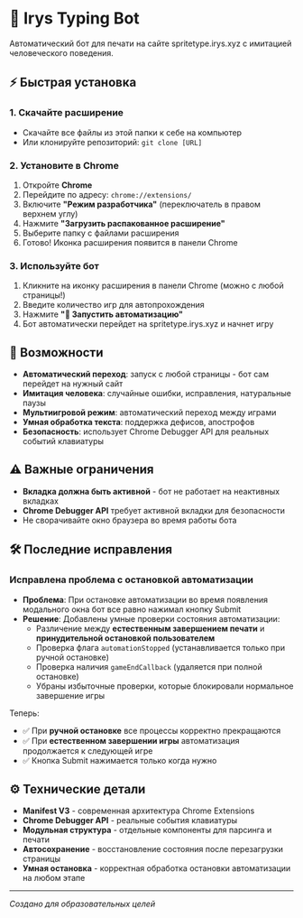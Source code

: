 # 🎯 Irys Typing Bot

Автоматический бот для печати на сайте spritetype.irys.xyz с имитацией человеческого поведения.

## ⚡ Быстрая установка

### 1. Скачайте расширение
- Скачайте все файлы из этой папки к себе на компьютер
- Или клонируйте репозиторий: `git clone [URL]`

### 2. Установите в Chrome
1. Откройте **Chrome**
2. Перейдите по адресу: `chrome://extensions/`
3. Включите **"Режим разработчика"** (переключатель в правом верхнем углу)
4. Нажмите **"Загрузить распакованное расширение"**
5. Выберите папку с файлами расширения
6. Готово! Иконка расширения появится в панели Chrome

### 3. Используйте бот
1. Кликните на иконку расширения в панели Chrome (можно с любой страницы!)
2. Введите количество игр для автопрохождения
3. Нажмите **"🚀 Запустить автоматизацию"**
4. Бот автоматически перейдет на spritetype.irys.xyz и начнет игру

## 🤖 Возможности

- **Автоматический переход**: запуск с любой страницы - бот сам перейдет на нужный сайт
- **Имитация человека**: случайные ошибки, исправления, натуральные паузы
- **Мультиигровой режим**: автоматический переход между играми
- **Умная обработка текста**: поддержка дефисов, апострофов
- **Безопасность**: использует Chrome Debugger API для реальных событий клавиатуры

## ⚠️ Важные ограничения

- **Вкладка должна быть активной** - бот не работает на неактивных вкладках
- **Chrome Debugger API** требует активной вкладки для безопасности
- Не сворачивайте окно браузера во время работы бота

## 🛠️ Последние исправления

### Исправлена проблема с остановкой автоматизации
- **Проблема**: При остановке автоматизации во время появления модального окна бот все равно нажимал кнопку Submit
- **Решение**: Добавлены умные проверки состояния автоматизации:
  - Различение между **естественным завершением печати** и **принудительной остановкой пользователем**
  - Проверка флага `automationStopped` (устанавливается только при ручной остановке)
  - Проверка наличия `gameEndCallback` (удаляется при полной остановке)
  - Убраны избыточные проверки, которые блокировали нормальное завершение игры

Теперь:
- ✅ При **ручной остановке** все процессы корректно прекращаются
- ✅ При **естественном завершении игры** автоматизация продолжается к следующей игре
- ✅ Кнопка Submit нажимается только когда нужно

## ⚙️ Технические детали

- **Manifest V3** - современная архитектура Chrome Extensions
- **Chrome Debugger API** - реальные события клавиатуры
- **Модульная структура** - отдельные компоненты для парсинга и печати
- **Автосохранение** - восстановление состояния после перезагрузки страницы
- **Умная остановка** - корректная обработка остановки автоматизации на любом этапе

---
*Создано для образовательных целей*